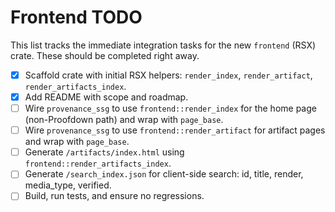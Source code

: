 # Frontend TODO

This list tracks the immediate integration tasks for the new `frontend` (RSX) crate. These should be completed right away.

- [x] Scaffold crate with initial RSX helpers: `render_index`, `render_artifact`, `render_artifacts_index`.
- [x] Add README with scope and roadmap.
- [ ] Wire `provenance_ssg` to use `frontend::render_index` for the home page (non-Proofdown path) and wrap with `page_base`.
- [ ] Wire `provenance_ssg` to use `frontend::render_artifact` for artifact pages and wrap with `page_base`.
- [ ] Generate `/artifacts/index.html` using `frontend::render_artifacts_index`.
- [ ] Generate `/search_index.json` for client-side search: id, title, render, media_type, verified.
- [ ] Build, run tests, and ensure no regressions.

